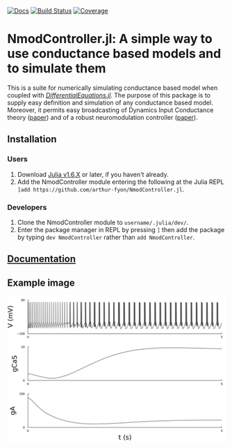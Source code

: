 [![Docs](https://img.shields.io/badge/docs-NmodController-blue.svg)](https://arthur-fyon.github.io/NmodController.jl/)
[![Build Status](https://ci.appveyor.com/api/projects/status/github/arthur-fyon/NmodController.jl?svg=true)](https://ci.appveyor.com/project/arthur-fyon/NmodController-jl)
[![Coverage](https://codecov.io/gh/arthur-fyon/NmodController.jl/branch/main/graph/badge.svg)](https://codecov.io/gh/arthur-fyon/NmodController.jl)

# NmodController.jl: A simple way to use conductance based models and to simulate them

This is a suite for numerically simulating conductance based model when coupled with [*DifferentialEquations.jl*](https://github.com/SciML/DifferentialEquations.jl). The purpose of this package is to supply easy definition and simulation of any conductance based model. Moreover, it permits easy broadcasting of Dynamics Input Conductance theory ([paper](https://www.eneuro.org/content/2/1/ENEURO.0031-14.2015)) and of a robust neuromodulation controller ([paper](https://orbi.uliege.be/handle/2268/304427)).

## Installation

### Users
1) Download [Julia v1.6.X](https://julialang.org/downloads/) or later, if you haven't already.
1) Add the NmodController module entering the following at the Julia REPL `]add https://github.com/arthur-fyon/NmodController.jl`.

### Developers
1) Clone the NmodController module to `username/.julia/dev/`.
2) Enter the package manager in REPL by pressing `]` then add the package by typing `dev NmodController` rather than `add NmodController`.

## [Documentation](https://arthur-fyon.github.io/NmodController.jl/)

## Example image

![](https://raw.githubusercontent.com/arthur-fyon/NmodController.jl/main/docs/src/assets/STG_simu_spiking_controlled.png)
